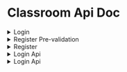 # Classroom Api Doc
<details>
  <summary>Login</summary>

Used to login. 

**URL** : `/loginUser`

**Method** : `POST`

**Data constraints**

| Form key | Data type |
|----------|-----------|
| userid   | string    |
| password | string    |



## Success Response
Should redirect to /$(redirect) (e.g., /home here) based on the json result.

```json
{
    "err": "",
    "redirect": "home"
}
```

## Error Response

**Condition** : If 'userid' and 'password' combination is wrong.

**Content** :

```json
{
    "err": "invalid",
    "redirect": ""
}
```
</details>

<details>
  <summary>Register Pre-validation</summary>

Used to prevalidate the register fields. For example, check if the user name has been used and show tips below the input textbox.

**URL** : `/register/validation`

**Method** : `POST`

**Data constraints**

```json
{
    "field": "id",
    "data": "the input user id"
}
```



## Success Response
Error field is empty.

```json
{
    "err": ""
}
```

## Error Response

**Condition** : If user name has been used.

**Content** :

```json
{
    "err": "USERNAME_ALREADY_EXIST"
}
```

</details>

<details>
  <summary>Register</summary>
  Used to register new user.

**URL** : `/register`

**Method** : `POST` or `GET` (`GET` request will return the static html for registration.)

**Data constraints**

| Form key | Data type |
|----------|-----------|
| userid   | string    |
| password | string    |
| name | string |



## Success Response
Error field is empty. Should redirect to the /$(redirect) page.

```json
{
    "err": "",
    "redirect": "login"
}
```

## Error Response

**Condition** : If user name has been used.

**Content** :

```json
{
    "err": "USERNAME_ALREADY_EXIST"
    "redirect": ""
}
```

</details>

<details>
  <summary>Login Api</summary>

</details>

<details>
  <summary>Login Api</summary>

</details>
